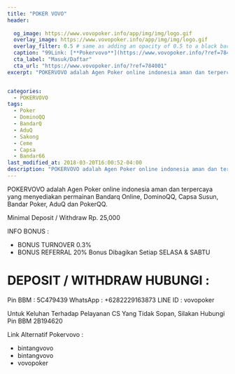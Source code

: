 ```yaml
---
title: "POKER VOVO"
header:
  
  og_image: https://www.vovopoker.info/app/img/img/logo.gif
  overlay_image: https://www.vovopoker.info/app/img/img/logo.gif
  overlay_filter: 0.5 # same as adding an opacity of 0.5 to a black background
  caption: "99Link: [**Pokervovo**](https://www.vovopoker.info/?ref=784001)"
  cta_label: "Masuk/Daftar"
  cta_url: "https://www.vovopoker.info/?ref=784001"
excerpt: "POKERVOVO adalah Agen Poker online indonesia aman dan terpercaya yang menyediakan permainan Bandarq Online, DominoQQ, Capsa Susun, Bandar Poker, AduQ dan PokerQQ."


categories:
  - POKERVOVO
tags:
  - Poker
  - DominoQQ
  - BandarQ
  - AduQ
  - Sakong
  - Ceme
  - Capsa
  - Bandar66
last_modified_at: 2018-03-20T16:00:52-04:00
description: "POKERVOVO adalah Agen Poker online indonesia aman dan terpercaya yang menyediakan permainan Bandarq Online, DominoQQ, Capsa Susun, Bandar Poker, AduQ dan PokerQQ."
---
```

POKERVOVO adalah Agen Poker online indonesia aman dan terpercaya yang menyediakan permainan Bandarq Online, DominoQQ, Capsa Susun, Bandar Poker, AduQ dan PokerQQ.

Minimal Deposit / Withdraw Rp. 25,000

INFO BONUS :
- BONUS TURNOVER 0.3%
- BONUS REFERRAL 20%
Bonus Dibagikan Setiap SELASA & SABTU

DEPOSIT / WITHDRAW HUBUNGI :
====================
Pin BBM : 5C479439
WhatsApp : +6282229163873
LINE ID : vovopoker

Untuk Keluhan Terhadap Pelayanan CS Yang Tidak Sopan, Silakan Hubungi Pin BBM 2B194620

Link Alternatif Pokervovo :
- bintangvovo
- bintangvovo
- vovopoker
